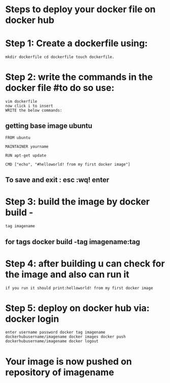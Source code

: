 # Steps to deploy your docker file on docker hub 
# Step 1: Create a dockerfile using: 
    mkdir dockerfile cd dockerfile touch dockerfile. 

# Step 2: write the commands in the docker file #to do so use: 
    vim dockerfile
    now click i to insert 
    WRITE the below commands: 
## getting base image ubuntu 

    FROM ubuntu

    MAINTAINER yourname

    RUN apt-get update

    CMD ["echo", "#helloworld! from my first docker image"] 

## To save and exit : esc :wq! enter 

# Step 3: build the image by docker build -
    tag imagename  
## for tags docker build -tag imagename:tag 

# Step 4: after building u can check for the image and also can run it 
    if you run it should print:helloworld! from my first docker image 

# Step 5: deploy on docker hub via: docker login 
    enter username password docker tag imagename dockerhubusername/imagename docker images docker push dockerhubusername/imagename docker logout 
 
# Your image is now pushed on repository of imagename
